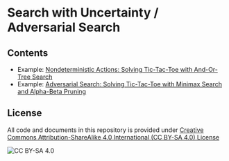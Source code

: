 <!-- #region -->
# Search with Uncertainty / Adversarial Search

## Contents

* Example: [Nondeterministic Actions: Solving Tic-Tac-Toe with And-Or-Tree Search](tictactoe_and_or_tree_search.ipynb)
* Example: [Adversarial Search: Solving Tic-Tac-Toe with Minimax Search and Alpha-Beta Pruning](tictactoe_alpha_beta_tree_search.ipynb)


## License
All code and documents in this repository is provided under [Creative Commons Attribution-ShareAlike 4.0 International (CC BY-SA 4.0) License](https://creativecommons.org/licenses/by-sa/4.0/)

![CC BY-SA 4.0](https://licensebuttons.net/l/by-sa/3.0/88x31.png)
<!-- #endregion -->

```python

```
